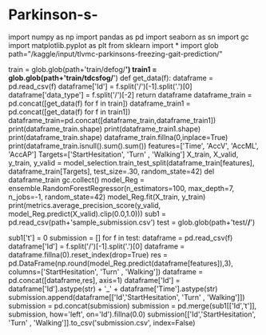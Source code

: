 # Parkinson-s-
import numpy as np
import pandas as pd
import seaborn as sn
import gc
import matplotlib.pyplot as plt
from sklearn import *
import glob
path="/kaggle/input/tlvmc-parkinsons-freezing-gait-prediction/"

train = glob.glob(path+'train/defog/**')
train1 = glob.glob(path+'train/tdcsfog/**')
def get_data(f):
    dataframe = pd.read_csv(f)
    dataframe['Id'] = f.split('/')[-1].split('.')[0]
    dataframe['data_type'] = f.split('/')[-2]
    return dataframe
dataframe_train = pd.concat([get_data(f) for f in train])
dataframe_train1 = pd.concat([get_data(f) for f in train1])
dataframe_train=pd.concat([dataframe_train,dataframe_train1])
print(dataframe_train.shape)
print(dataframe_train1.shape)
print(dataframe_train.shape)
dataframe_train.fillna(0,inplace=True)
print(dataframe_train.isnull().sum().sum())
features=['Time', 'AccV', 'AccML', 'AccAP']
Targets=['StartHesitation', 'Turn' , 'Walking']
X_train, X_valid, y_train, y_valid = model_selection.train_test_split(dataframe_train[features], dataframe_train[Targets], test_size=.30, random_state=42)
del dataframe_train
gc.collect()
model_Reg = ensemble.RandomForestRegressor(n_estimators=100, max_depth=7, n_jobs=-1, random_state=42)
model_Reg.fit(X_train, y_train)
print(metrics.average_precision_score(y_valid, model_Reg.predict(X_valid).clip(0.0,1.0)))
sub1 = pd.read_csv(path+'sample_submission.csv')
test = glob.glob(path+'test/**/**')

sub1['t'] = 0
submission = []
for f in test:
    dataframe = pd.read_csv(f)
    dataframe['Id'] = f.split('/')[-1].split('.')[0]
    dataframe = dataframe.fillna(0).reset_index(drop=True)
    res = pd.DataFrame(np.round(model_Reg.predict(dataframe[features]),3), columns=['StartHesitation', 'Turn' , 'Walking'])
    dataframe = pd.concat([dataframe,res], axis=1)
    dataframe['Id'] = dataframe['Id'].astype(str) + '_' + dataframe['Time'].astype(str)
    submission.append(dataframe[['Id','StartHesitation', 'Turn' , 'Walking']])
submission = pd.concat(submission)
submission = pd.merge(sub1[['Id','t']], submission, how='left', on='Id').fillna(0.0)
submission[['Id','StartHesitation', 'Turn' , 'Walking']].to_csv('submission.csv', index=False)
